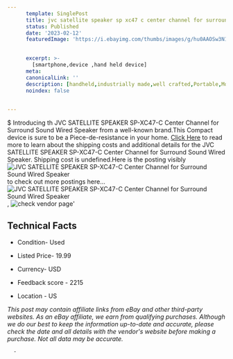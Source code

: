 ```yaml
---
      template: SinglePost
      title: jvc satellite speaker sp xc47 c center channel for surround sound wired speaker
      status: Published
      date: '2023-02-12'
      featuredImage: 'https://i.ebayimg.com/thumbs/images/g/hu0AAOSw3N1hfs~N/s-l225.jpg'
       

      excerpt: >-
        [smartphone,device ,hand held device]
      meta:
      canonicalLink: ''
      description: [handheld,industrially made,well crafted,Portable,Mobile,Compact,Convenient,Lightweight,Maneuverable,Man-portable,Miniature,Carriable,Hand-held,Light,Holdable,Transportable,Mobile device,Pocket-sized,On-the-go,Wireless,Cordless,Compact size,Convenient size, smartphone,device ,hand held device]
      noindex: false
      

---
```

$
      Introducing th JVC SATELLITE SPEAKER SP-XC47-C Center Channel for Surround Sound Wired Speaker from a well-known brand.This Compact device  is sure to be a Piece-de-resistance in your home. [Click Here](https://www.ebay.com/itm/125671481174?hash=item1d429a9f56%3Ag%3Ahu0AAOSw3N1hfs%7EN&mkevt=1&mkcid=1&mkrid=711-53200-19255-0&campid=%253CePNCampaignId%253E&customid=%253CreferenceId%253E&toolid=10049) to read more to learn about the shipping costs and additional details for the JVC SATELLITE SPEAKER SP-XC47-C Center Channel for Surround Sound Wired Speaker. Shipping cost is undefined.Here is the posting visibly ![JVC SATELLITE SPEAKER SP-XC47-C Center Channel for Surround Sound Wired Speaker](https://i.ebayimg.com/thumbs/images/g/hu0AAOSw3N1hfs~N/s-l225.jpg) to check out more postings here... ![JVC SATELLITE SPEAKER SP-XC47-C Center Channel for Surround Sound Wired Speaker](https://i.ebayimg.com/images/g/hu0AAOSw3N1hfs~N/s-l1600.jpg), ![check vendor page](https://origin-galleryplus.ebayimg.com/ws/web/125671481174_2_0_1/225x225.jpg,https://origin-galleryplus.ebayimg.com/ws/web/125671481174_3_0_1/225x225.jpg,https://origin-galleryplus.ebayimg.com/ws/web/125671481174_4_0_1/225x225.jpg,https://origin-galleryplus.ebayimg.com/ws/web/125671481174_5_0_1/225x225.jpg,https://origin-galleryplus.ebayimg.com/ws/web/125671481174_6_0_1/225x225.jpg)'

      

 ## Technical Facts 



     
      

 - Condition- Used 


      

 - Listed Price- 19.99 


      

 - Currency- USD 


      

 - Feedback score - 2215 


      

 - Location - US 


      
      

 *_This post may contain affiliate links from eBay and other third-party websites. As an eBay affiliate, we earn from qualifying purchases. Although we do our best to keep the information up-to-date and accurate, please check the date and all details with the vendor's website before making a purchase. Not all data may be accurate._*




      -
